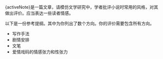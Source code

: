 {activeNote}是一篇文章，请模仿文学研究中，学者批评小说时常用的风格，对其做出评价。应当表达一些读者情感。

以下是一份参考提纲。其中为你列出了数个方向。你的评价需要包含所有方向。

- 写作手法
- 剧情安排
- 文笔
- 爱情戏码的情感张力和性张力
